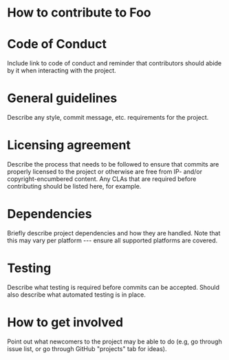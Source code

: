 How to contribute to Foo
========================

# Code of Conduct
Include link to code of conduct and reminder that contributors should abide by it when interacting with the project.

# General guidelines
Describe any style, commit message, etc. requirements for the project.

# Licensing agreement
Describe the process that needs to be followed to ensure that commits are properly licensed to the project or otherwise are free from IP- and/or copyright-encumbered content. Any CLAs that are required before contributing should be listed here, for example.

# Dependencies
Briefly describe project dependencies and how they are handled. Note that this may vary per platform --- ensure all supported platforms are covered.

# Testing
Describe what testing is required before commits can be accepted. Should also describe what automated testing is in place.

# How to get involved
Point out what newcomers to the project may be able to do (e.g, go through issue list, or go through GitHub "projects" tab for ideas).
